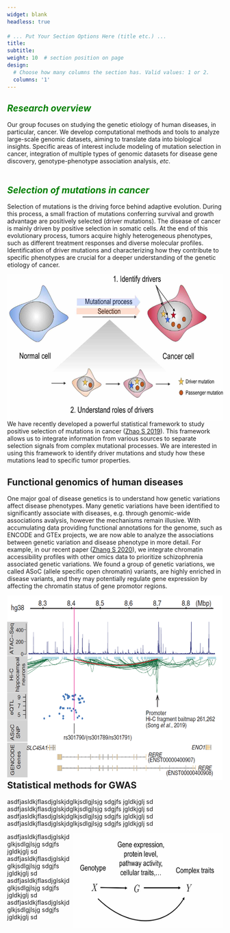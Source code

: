 ```yaml
---
widget: blank
headless: true

# ... Put Your Section Options Here (title etc.) ...
title:
subtitle:
weight: 10  # section position on page
design:
  # Choose how many columns the section has. Valid values: 1 or 2.
  columns: '1'
---
```


## <span style="color:green"> *Research overview* </span>
Our group focuses on studying the genetic etiology of human diseases, in particular, cancer.  We develop computational methods and tools to analyze large-scale genomic datasets, aiming to translate data into biological insights. Specific areas of interest include modeling of mutation selection in cancer,  integration of multiple types of genomic datasets for disease gene discovery, genotype-phenotype association analysis, *etc*.  
&nbsp;
&nbsp;

## <span style="color:green"> *Selection of mutations in cancer* </span>
Selection of mutations is the driving force behind adaptive evolution. During this process, a small fraction of mutations conferring survival and growth advantage are positively selected (driver mutations). The disease of cancer is mainly driven by positive selection in somatic cells. At the end of this evolutionary process, tumors acquire highly heterogeneous phenotypes, such as different treatment responses and diverse molecular profiles. Identification of driver mutations and characterizing how they contribute to specific phenotypes are crucial for a deeper understanding of the genetic etiology of cancer. 


<img align="right" width="600" height="340" caption="temp" src="cancer_selection.jpg">


We have recently developed a powerful statistical framework to study positive selection of mutations in cancer ([Zhao S 2019](https://www.nature.com/articles/s41467-019-11284-9)). This framework allows us to integrate information from various sources to separate selection signals from complex mutational processes. We are interested in using this framework to identify driver mutations and study how these mutations lead to specific tumor properties. 

## Functional genomics of human diseases

One major goal of disease genetics is to understand how genetic variations affect disease phenotypes. Many genetic variations have been identified to significantly associate with diseases, e.g. through genomic-wide associations avalysis, however the mechanisms remain illusive. With accumulating data providing functional annotations for the genome, such as ENCODE and GTEx projects, we are now able to analyze the associations between genetic variation and disease phenotype in more detail. For example, in our recent paper ([Zhang S 2020](https://science.sciencemag.org/content/369/6503/561.abstract)), we integrate chromatin accessibility profiles with other omics data to prioritize schizophrenia associated genetic variations. We found a group of genetic variations, we called ASoC (allele specific open chromatin) variants, are highly enriched in disease variants, and they may potentially regulate gene expression by affecting the chromatin status of gene promotor regions.

<img align="right" width="520" height="430" caption="temp" src="functional_genomics.png">

## Statistical methods for GWAS
asdfjasldkjflasdjglskjdglkjsdlgjlsjg sdgjfs jgldkjglj sd
asdfjasldkjflasdjglskjdglkjsdlgjlsjg sdgjfs jgldkjglj sd
asdfjasldkjflasdjglskjdglkjsdlgjlsjg sdgjfs jgldkjglj sd
asdfjasldkjflasdjglskjdglkjsdlgjlsjg sdgjfs jgldkjglj sd

<img align="right" width="350" height="220" caption="temp" src= "causal-diagram.jpg">

asdfjasldkjflasdjglskjdglkjsdlgjlsjg sdgjfs jgldkjglj sd
asdfjasldkjflasdjglskjdglkjsdlgjlsjg sdgjfs jgldkjglj sd
asdfjasldkjflasdjglskjdglkjsdlgjlsjg sdgjfs jgldkjglj sd
asdfjasldkjflasdjglskjdglkjsdlgjlsjg sdgjfs jgldkjglj sd
